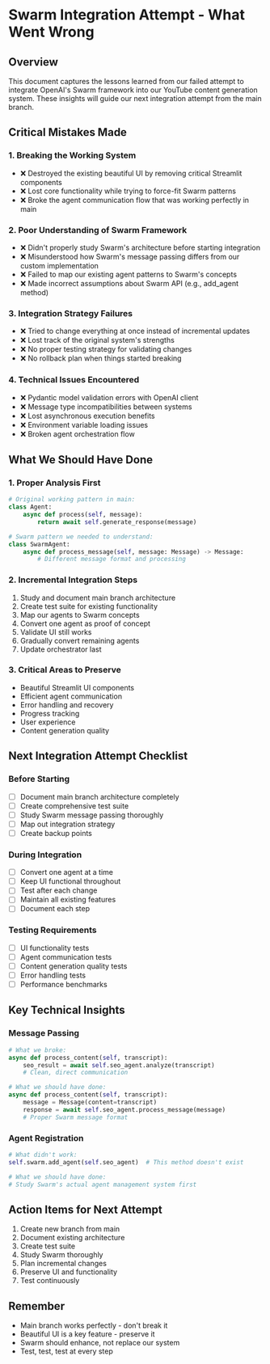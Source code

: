 # Swarm Integration Attempt - What Went Wrong

## Overview
This document captures the lessons learned from our failed attempt to integrate OpenAI's Swarm framework into our YouTube content generation system. These insights will guide our next integration attempt from the main branch.

## Critical Mistakes Made

### 1. Breaking the Working System
- ❌ Destroyed the existing beautiful UI by removing critical Streamlit components
- ❌ Lost core functionality while trying to force-fit Swarm patterns
- ❌ Broke the agent communication flow that was working perfectly in main

### 2. Poor Understanding of Swarm Framework
- ❌ Didn't properly study Swarm's architecture before starting integration
- ❌ Misunderstood how Swarm's message passing differs from our custom implementation
- ❌ Failed to map our existing agent patterns to Swarm's concepts
- ❌ Made incorrect assumptions about Swarm API (e.g., add_agent method)

### 3. Integration Strategy Failures
- ❌ Tried to change everything at once instead of incremental updates
- ❌ Lost track of the original system's strengths
- ❌ No proper testing strategy for validating changes
- ❌ No rollback plan when things started breaking

### 4. Technical Issues Encountered
- ❌ Pydantic model validation errors with OpenAI client
- ❌ Message type incompatibilities between systems
- ❌ Lost asynchronous execution benefits
- ❌ Environment variable loading issues
- ❌ Broken agent orchestration flow

## What We Should Have Done

### 1. Proper Analysis First
```python
# Original working pattern in main:
class Agent:
    async def process(self, message):
        return await self.generate_response(message)

# Swarm pattern we needed to understand:
class SwarmAgent:
    async def process_message(self, message: Message) -> Message:
        # Different message format and processing
```

### 2. Incremental Integration Steps
1. Study and document main branch architecture
2. Create test suite for existing functionality
3. Map our agents to Swarm concepts
4. Convert one agent as proof of concept
5. Validate UI still works
6. Gradually convert remaining agents
7. Update orchestrator last

### 3. Critical Areas to Preserve
- Beautiful Streamlit UI components
- Efficient agent communication
- Error handling and recovery
- Progress tracking
- User experience
- Content generation quality

## Next Integration Attempt Checklist

### Before Starting
- [ ] Document main branch architecture completely
- [ ] Create comprehensive test suite
- [ ] Study Swarm message passing thoroughly
- [ ] Map out integration strategy
- [ ] Create backup points

### During Integration
- [ ] Convert one agent at a time
- [ ] Keep UI functional throughout
- [ ] Test after each change
- [ ] Maintain all existing features
- [ ] Document each step

### Testing Requirements
- [ ] UI functionality tests
- [ ] Agent communication tests
- [ ] Content generation quality tests
- [ ] Error handling tests
- [ ] Performance benchmarks

## Key Technical Insights

### Message Passing
```python
# What we broke:
async def process_content(self, transcript):
    seo_result = await self.seo_agent.analyze(transcript)
    # Clean, direct communication

# What we should have done:
async def process_content(self, transcript):
    message = Message(content=transcript)
    response = await self.seo_agent.process_message(message)
    # Proper Swarm message format
```

### Agent Registration
```python
# What didn't work:
self.swarm.add_agent(self.seo_agent)  # This method doesn't exist

# What we should have done:
# Study Swarm's actual agent management system first
```

## Action Items for Next Attempt

1. Create new branch from main
2. Document existing architecture
3. Create test suite
4. Study Swarm thoroughly
5. Plan incremental changes
6. Preserve UI and functionality
7. Test continuously

## Remember
- Main branch works perfectly - don't break it
- Beautiful UI is a key feature - preserve it
- Swarm should enhance, not replace our system
- Test, test, test at every step
